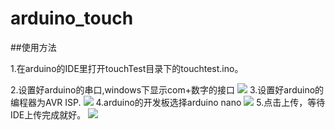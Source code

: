 # arduino_touch

##使用方法

1.在arduino的IDE里打开touchTest目录下的touchtest.ino。

2.设置好arduino的串口,windows下显示com+数字的接口
![](https://github.com/woodcol/arduino_touch/raw/master/img/com.png)
3.设置好arduino的编程器为AVR ISP.
![](https://github.com/woodcol/arduino_touch/raw/master/img/bcq.jpeg)
4.arduino的开发板选择arduino nano
![](https://github.com/woodcol/arduino_touch/raw/master/img/kfb.jpeg)
5.点击上传，等待IDE上传完成就好。
![](https://github.com/woodcol/arduino_touch/raw/master/img/sc.png)